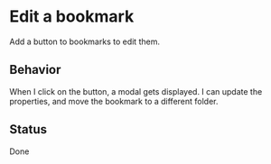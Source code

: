 # Edit a bookmark

Add a button to bookmarks to edit them.

## Behavior

When I click on the button, a modal gets displayed. I can update
the properties, and move the bookmark to a different folder.

## Status

Done
